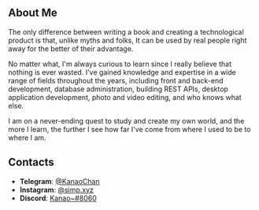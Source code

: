## About Me
The only difference between writing a book and creating a technological product is that, unlike myths and folks, It can be used by real people right away for the better of their advantage.

No matter what, I'm always curious to learn since I really believe that nothing is ever wasted. I've gained knowledge and expertise in a wide range of fields throughout the years, including front and back-end development, database administration, building REST APIs, desktop application development, photo and video editing, and who knows what else.

I am on a never-ending quest to study and create my own world, and the more I learn, the further I see how far I've come from where I used to be to where I am.

## Contacts
- **Telegram**: [@KanaoChan](https://t.me/notcookey)
- **Instagram**: [@simp.xyz](https://www.instagram.com/simp.xyz/?theme=dark)
- **Discord**: [Kanao~#8060](https://qute.vercel.app/kanao)
